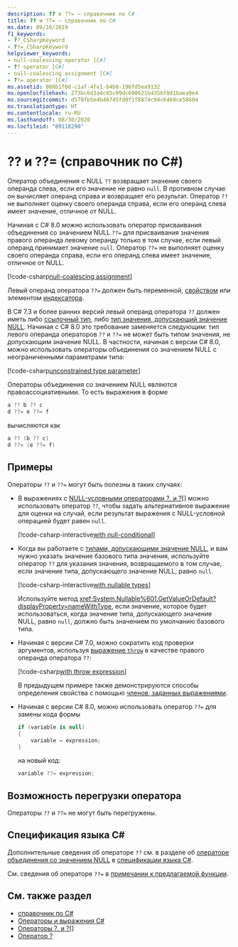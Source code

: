 ```yaml
---
description: ?? и ??= — справочник по C#
title: ?? и ??= — справочник по C#
ms.date: 09/10/2019
f1_keywords:
- ??_CSharpKeyword
- ??=_CSharpKeyword
helpviewer_keywords:
- null-coalescing operator [C#]
- ?? operator [C#]
- null-coalescing assignment [C#]
- ??= operator [C#]
ms.assetid: 088b1f0d-c1af-4fe1-b4b8-196fd5ea9132
ms.openlocfilehash: 273bc6d3a4c65c09dc600621b435bf0d1baea9e4
ms.sourcegitcommit: d579fb5e4b46745fd0f1f8874c94c6469ce58604
ms.translationtype: HT
ms.contentlocale: ru-RU
ms.lasthandoff: 08/30/2020
ms.locfileid: "89118290"
---
```

# <a name="-and--operators-c-reference"></a>?? и ??= (справочник по C#)

Оператор объединения с NULL `??` возвращает значение своего операнда слева, если его значение не равно `null`. В противном случае он вычисляет операнд справа и возвращает его результат. Оператор `??` не выполняет оценку своего операнда справа, если его операнд слева имеет значение, отличное от NULL.

Начиная с C# 8.0 можно использовать оператор присваивания объединения со значением NULL `??=` для присваивания значения правого операнда левому операнду только в том случае, если левый операнд принимает значение `null`. Оператор `??=` не выполняет оценку своего операнда справа, если его операнд слева имеет значение, отличное от NULL.

[!code-csharp[null-coalescing assignment](snippets/shared/NullCoalescingOperator.cs#Assignment)]

Левый операнд оператора `??=` должен быть переменной, [свойством](../../programming-guide/classes-and-structs/properties.md) или элементом [индексатора](../../programming-guide/indexers/index.md).

В C# 7.3 и более ранних версий левый операнд оператора `??` должен иметь либо [ссылочный тип](../keywords/reference-types.md), либо [тип значения, допускающий значение NULL](../builtin-types/nullable-value-types.md). Начиная с C# 8.0 это требование заменяется следующим: тип левого операнда операторов `??` и `??=` не может быть типом значения, не допускающим значение NULL. В частности, начиная с версии C# 8.0, можно использовать операторы объединения со значением NULL с неограниченными параметрами типа:

[!code-csharp[unconstrained type parameter](snippets/shared/NullCoalescingOperator.cs#UnconstrainedType)]

Операторы объединения со значением NULL являются правоассоциативными. То есть выражения в форме

```csharp
a ?? b ?? c
d ??= e ??= f
```

вычисляются как

```csharp
a ?? (b ?? c)
d ??= (e ??= f)
```

## <a name="examples"></a>Примеры

Операторы `??` и `??=` могут быть полезны в таких случаях:

- В выражениях с [NULL-условными операторами ?. и ?[]](member-access-operators.md#null-conditional-operators--and-) можно использовать оператор `??`, чтобы задать альтернативное выражение для оценки на случай, если результат выражения с NULL-условной операцией будет равен `null`.

  [!code-csharp-interactive[with null-conditional](snippets/shared/NullCoalescingOperator.cs#WithNullConditional)]

- Когда вы работаете с [типами, допускающими значение NULL](../builtin-types/nullable-value-types.md), и вам нужно указать значение базового типа значения, используйте оператор `??` для указания значения, возвращаемого в том случае, если значение типа, допускающего значение NULL, равно `null`.

  [!code-csharp-interactive[with nullable types](snippets/shared/NullCoalescingOperator.cs#WithNullableTypes)]

  Используйте метод <xref:System.Nullable%601.GetValueOrDefault?displayProperty=nameWithType>, если значение, которое будет использоваться, когда значение типа, допускающего значение NULL, равно `null`, должно быть значением по умолчанию базового типа.

- Начиная с версии C# 7.0, можно сократить код проверки аргументов, используя [выражение `throw`](../keywords/throw.md#the-throw-expression) в качестве правого операнда оператора `??`:

  [!code-csharp[with throw expression](snippets/shared/NullCoalescingOperator.cs#WithThrowExpression)]

  В предыдущем примере также демонстрируются способы определения свойства с помощью [членов, заданных выражениями](../../programming-guide/statements-expressions-operators/expression-bodied-members.md).

- Начиная с версии C# 8.0, можно использовать оператор `??=` для замены кода формы

  ```csharp
  if (variable is null)
  {
      variable = expression;
  }
  ```

  на новый код:

  ```csharp
  variable ??= expression;
  ```

## <a name="operator-overloadability"></a>Возможность перегрузки оператора

Операторы `??` и `??=` не могут быть перегружены.

## <a name="c-language-specification"></a>Спецификация языка C#

Дополнительные сведения об операторе `??` см. в разделе об [операторе объединения со значением NULL](~/_csharplang/spec/expressions.md#the-null-coalescing-operator) в [спецификации языка C#](~/_csharplang/spec/introduction.md).

См. сведения об операторе `??=` в [примечании к предлагаемой функции](~/_csharplang/proposals/csharp-8.0/null-coalescing-assignment.md).

## <a name="see-also"></a>См. также раздел

- [справочник по C#](../index.md)
- [Операторы и выражения C#](index.md)
- [Операторы ?. и ?[]](member-access-operators.md#null-conditional-operators--and-)
- [Оператор ?](conditional-operator.md)
